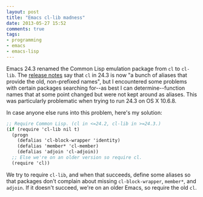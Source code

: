 ```yaml
---
layout: post
title: "Emacs cl-lib madness"
date: 2013-05-27 15:52
comments: true
tags:
- programming
- emacs
- emacs-lisp
---
```


Emacs 24.3 renamed the Common Lisp emulation package from `cl` to `cl-lib`. The
[release notes](http://www.gnu.org/software/emacs/NEWS.24.3) say that `cl` in
24.3 is now "a bunch of aliases that provide the old, non-prefixed names", but I
encountered some problems with certain packages searching for--as best I can
determine--function names that at some point changed but were not kept around as
aliases. This was particularly problematic when trying to run 24.3 on OS X
10.6.8.

In case anyone else runs into this problem, here's my solution:

``` scheme
;; Require Common Lisp. (cl in <=24.2, cl-lib in >=24.3.)
(if (require 'cl-lib nil t)
  (progn
    (defalias 'cl-block-wrapper 'identity)
    (defalias 'member* 'cl-member)
    (defalias 'adjoin 'cl-adjoin))
  ;; Else we're on an older version so require cl.
  (require 'cl))
```

We try to require `cl-lib`, and when that succeeds, define some aliases so that
packages don't complain about missing `cl-block-wrapper`, `member*`, and
`adjoin`. If it doesn't succeed, we're on an older Emacs, so require the old
`cl`.
